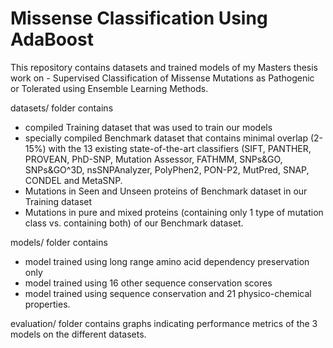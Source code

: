 # Missense Classification Using AdaBoost
This repository contains datasets and trained models of my Masters thesis work on - Supervised Classification of Missense Mutations as Pathogenic or Tolerated using Ensemble Learning Methods.

datasets/ folder contains 
- compiled Training dataset that was used to train our models
- specially compiled Benchmark dataset that contains minimal overlap (2-15%) with the 13 existing state-of-the-art classifiers (SIFT, PANTHER, PROVEAN, PhD-SNP, Mutation Assessor, FATHMM, SNPs&GO, SNPs&GO^3D, nsSNPAnalyzer, PolyPhen2, PON-P2, MutPred, SNAP, CONDEL and MetaSNP.
- Mutations in Seen and Unseen proteins of Benchmark dataset in our Training dataset
- Mutations in pure and mixed proteins (containing only 1 type of mutation class vs. containing both) of our Benchmark dataset.

models/ folder contains
- model trained using long range amino acid dependency preservation only
- model trained using 16 other sequence conservation scores
- model trained using sequence conservation and 21 physico-chemical properties.

evaluation/ folder contains graphs indicating performance metrics of the 3 models on the different datasets.
